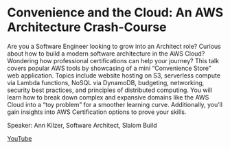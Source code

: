 # Convenience and the Cloud: An AWS Architecture Crash-Course

Are you a Software Engineer looking to grow into an Architect role? Curious about how to build a modern software architecture in the AWS Cloud? 
Wondering how professional certifications can help your journey? This talk covers popular AWS tools by showcasing of a mini “Convenience Store” web application. 
Topics include website hosting on S3, serverless compute via Lambda functions, NoSQL via DynamoDB, budgeting, networking, security best practices, and principles of distributed computing. 
You will learn how to break down complex and expansive domains like the AWS Cloud into a “toy problem” for a smoother learning curve. 
Additionally, you’ll gain insights into AWS Certification options to prove your skills. 

Speaker: Ann Kilzer, Software Architect, Slalom Build


[YouTube](https://www.youtube.com/watch?v=0HxZ-_LOvzE&ab_channel=WomenWhoCode)
